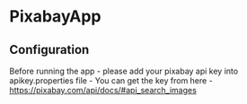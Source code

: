 # PixabayApp

## Configuration
Before running the app - please add your pixabay api key into apikey.properties file - You can get the key from here - https://pixabay.com/api/docs/#api_search_images